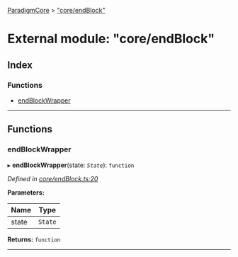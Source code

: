 [ParadigmCore](../README.md) > ["core/endBlock"](../modules/_core_endblock_.md)

# External module: "core/endBlock"

## Index

### Functions

* [endBlockWrapper](_core_endblock_.md#endblockwrapper)

---

## Functions

<a id="endblockwrapper"></a>

###  endBlockWrapper

▸ **endBlockWrapper**(state: *`State`*): `function`

*Defined in [core/endBlock.ts:20](https://github.com/paradigmfoundation/paradigmcore/blob/f520b2a/src/core/endBlock.ts#L20)*

**Parameters:**

| Name | Type |
| ------ | ------ |
| state | `State` |

**Returns:** `function`

___

